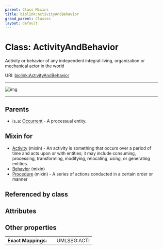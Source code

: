 ```yaml
---
parent: Class Mixins
title: biolink:ActivityAndBehavior
grand_parent: Classes
layout: default
---
```


# Class: ActivityAndBehavior


Activity or behavior of any independent integral living, organization or mechanical actor in the world

URI: [biolink:ActivityAndBehavior](https://w3id.org/biolink/ActivityAndBehavior)


---

![img](https://yuml.me/diagram/nofunky;dir:TB/class/[Occurrent],[Procedure]uses%20-.-%3E[ActivityAndBehavior],[Behavior]uses%20-.-%3E[ActivityAndBehavior],[Activity]uses%20-.-%3E[ActivityAndBehavior],[Occurrent]%5E-[ActivityAndBehavior],[Procedure],[Behavior],[Activity])

---


## Parents

 *  is_a: [Occurrent](Occurrent.md) - A processual entity.

## Mixin for

 * [Activity](Activity.md) (mixin)  - An activity is something that occurs over a period of time and acts upon or with entities; it may include consuming, processing, transforming, modifying, relocating, using, or generating entities.
 * [Behavior](Behavior.md) (mixin) 
 * [Procedure](Procedure.md) (mixin)  - A series of actions conducted in a certain order or manner

## Referenced by class


## Attributes


## Other properties

|  |  |  |
| --- | --- | --- |
| **Exact Mappings:** | | UMLSSG:ACTI |

